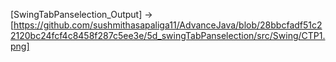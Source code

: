 [SwingTabPanselection_Output] -> [https://github.com/sushmithasapaliga11/AdvanceJava/blob/28bbcfadf51c22120bc24fcf4c8458f287c5ee3e/5d_swingTabPanselection/src/Swing/CTP1.png]
